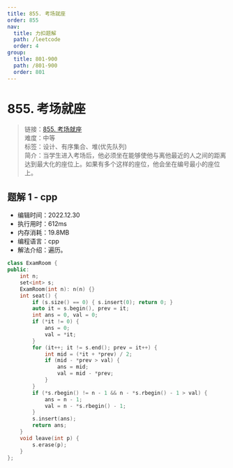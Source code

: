 ```yaml
---
title: 855. 考场就座
order: 855
nav:
  title: 力扣题解
  path: /leetcode
  order: 4
group:
  title: 801-900
  path: /801-900
  order: 801
---
```


# 855. 考场就座

> 链接：[855. 考场就座](https://leetcode.cn/problems/exam-room/)  
> 难度：中等  
> 标签：设计、有序集合、堆(优先队列)  
> 简介：当学生进入考场后，他必须坐在能够使他与离他最近的人之间的距离达到最大化的座位上。如果有多个这样的座位，他会坐在编号最小的座位上。

## 题解 1 - cpp

- 编辑时间：2022.12.30
- 执行用时：612ms
- 内存消耗：19.8MB
- 编程语言：cpp
- 解法介绍：遍历。

```cpp
class ExamRoom {
public:
    int n;
    set<int> s;
    ExamRoom(int n): n(n) {}
    int seat() {
        if (s.size() == 0) { s.insert(0); return 0; }
        auto it = s.begin(), prev = it;
        int ans = 0, val = 0;
        if (*it != 0) {
            ans = 0;
            val = *it;
        }
        for (it++; it != s.end(); prev = it++) {
            int mid = (*it + *prev) / 2;
            if (mid - *prev > val) {
                ans = mid;
                val = mid - *prev;
            }
        }
        if (*s.rbegin() != n - 1 && n - *s.rbegin() - 1 > val) {
            ans = n - 1;
            val = n - *s.rbegin() - 1;
        }
        s.insert(ans);
        return ans;
    }
    void leave(int p) {
        s.erase(p);
    }
};
```
